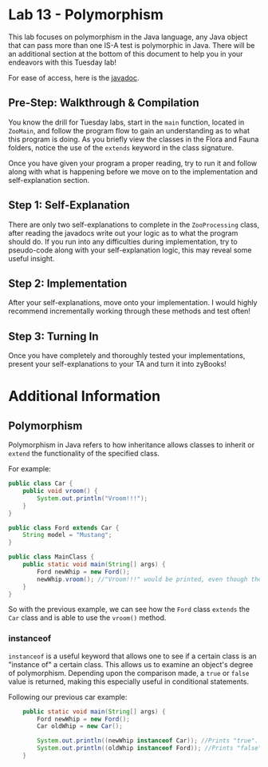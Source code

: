 # Lab 13 - Polymorphism
This lab focuses on polymorphism in the Java language, any Java object that can pass more than one IS-A test is polymorphic in Java. There will be an additional section at the bottom of this document to help you in your endeavors with this Tuesday lab!

For ease of access, here is the [javadoc](https://www.cs.colostate.edu/~cs163/javadoc/lab13/package-summary.html).

## Pre-Step: Walkthrough & Compilation
You know the drill for Tuesday labs, start in the `main` function, located in `ZooMain`, and follow the program flow to gain an understanding as to what this program is doing. As you briefly view the classes in the Flora and Fauna folders, notice the use of the `extends` keyword in the class signature.

Once you have given your program a proper reading, try to run it and follow along with what is happening before we move on to the implementation and self-explanation section.

## Step 1: Self-Explanation
There are only two self-explanations to complete in the `ZooProcessing` class, after reading the javadocs write out your logic as to what the program should do. If you run into any difficulties during implementation, try to pseudo-code along with your self-explanation logic, this may reveal some useful insight.

## Step 2: Implementation
After your self-explanations, move onto your implementation. I would highly recommend incrementally working through these methods and test often!

## Step 3: Turning In
Once you have completely and thoroughly tested your implementations, present your self-explanations to your TA and turn it into zyBooks!

# Additional Information
## Polymorphism
Polymorphism in Java refers to how inheritance allows classes to inherit or `extend` the functionality of the specified class.

For example:
``` java
public class Car {
    public void vroom() {
        System.out.println("Vroom!!!");
    }
}

public class Ford extends Car {
    String model = "Mustang";
}

public class MainClass {
    public static void main(String[] args) {
        Ford newWhip = new Ford();
        newWhip.vroom(); //"Vroom!!!" would be printed, even though the Ford class does not have the vroom() method.
    }
}
```

So with the previous example, we can see how the `Ford` class `extends` the `Car` class and is able to use the `vroom()` method.

### instanceof
`instanceof` is a useful keyword that allows one to see if a certain class is an "instance of" a certain class. This allows us to examine an object's degree of polymorphism. Depending upon the comparison made, a `true` or `false` value is returned, making this especially useful in conditional statements.

Following our previous car example:
``` java
    public static void main(String[] args) {
        Ford newWhip = new Ford();
        Car oldWhip = new Car();

        System.out.println((newWhip instanceof Car)); //Prints "true".
        System.out.println((oldWhip instanceof Ford)); //Prints "false".
    }
```
